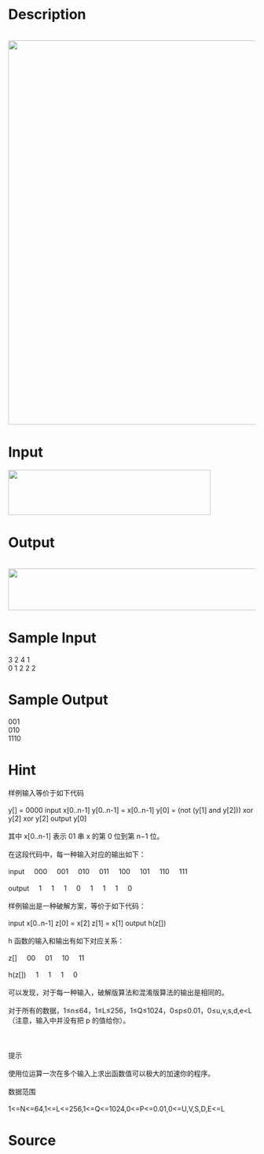 
# Description

<div class="content"><p> <img width="0" height="0" src="/source/bzoj/3883/img/aHR0cHM6Ly9seWRzeS5jb20vSnVkZ2VPbmxpbmUvdXBsb2FkLzIwMTUwMi8xMTEuanBn.jpg" alt=""/><img width="1176" height="782" alt="" src="/source/bzoj/3883/img/aHR0cHM6Ly9seWRzeS5jb20vSnVkZ2VPbmxpbmUvdXBsb2FkLzIwMTUwMy8xMTEuanBn.jpg"/></p></div>

# Input

<div class="content"><p><img width="412" height="92" alt="" src="/source/bzoj/3883/img/aHR0cHM6Ly9seWRzeS5jb20vSnVkZ2VPbmxpbmUvdXBsb2FkLzIwMTUwMy8yMjIuUE5H.PNG"/></p></div>

# Output

<div class="content"><p> <img width="0" height="0" src="/source/bzoj/3883/img/aHR0cHM6Ly9seWRzeS5jb20vSnVkZ2VPbmxpbmUvdXBsb2FkLzIwMTUwMi8zMzMuUE5H.PNG" alt=""/><img width="1164" height="85" alt="" src="/source/bzoj/3883/img/aHR0cHM6Ly9seWRzeS5jb20vSnVkZ2VPbmxpbmUvdXBsb2FkLzIwMTUwMy8zMzMuUE5H.PNG"/></p></div>

# Sample Input

<div class="content"><span class="sampledata">3 2 4 1<br/>
0 1 2 2 2</span></div>

# Sample Output

<div class="content"><span class="sampledata">001<br/>
010<br/>
1110</span></div>

# Hint

<div class="content"><p></p><p>样例输入等价于如下代码<br/><br/>
y[] = 0000 input x[0..n-1] y[0..n-1] = x[0..n-1] y[0] = (not (y[1] and y[2])) xor y[2] xor y[2] output y[0]<br/><br/>
其中 x[0..n-1] 表示 01 串 x 的第 0 位到第 n−1 位。<br/><br/>
在这段代码中，每一种输入对应的输出如下：<br/><br/>
input     000     001     010     011     100     101     110     111<br/><br/>
output     1     1     1     0     1     1     1     0<br/><br/>
样例输出是一种破解方案，等价于如下代码：<br/><br/>
input x[0..n-1] z[0] = x[2] z[1] = x[1] output h(z[])<br/><br/>
h 函数的输入和输出有如下对应关系：<br/><br/>
z[]     00     01     10     11<br/><br/>
h(z[])     1     1     1     0<br/><br/>
可以发现，对于每一种输入，破解版算法和混淆版算法的输出是相同的。<br/><br/>
对于所有的数据，1≤n≤64，1≤L≤256，1≤Q≤1024，0≤p≤0.01，0≤u,v,s,d,e&lt;L（注意，输入中并没有把 p 的值给你）。<br/><br/>
<br/><br/>
提示<br/><br/>
使用位运算一次在多个输入上求出函数值可以极大的加速你的程序。<br/><br/>
数据范围<br/><br/>
1&lt;=N&lt;=64,1&lt;=L&lt;=256,1&lt;=Q&lt;=1024,0&lt;=P&lt;=0.01,0&lt;=U,V,S,D,E&lt;=L</p><p></p></div>

# Source

<div class="content"><p><a href="problemset.php?search="></a></p></div>

